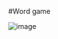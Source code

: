 #Word game

![image](https://user-images.githubusercontent.com/74828016/160119982-7c497a80-c32f-409c-b2d2-79a3ea1abbcf.png)
